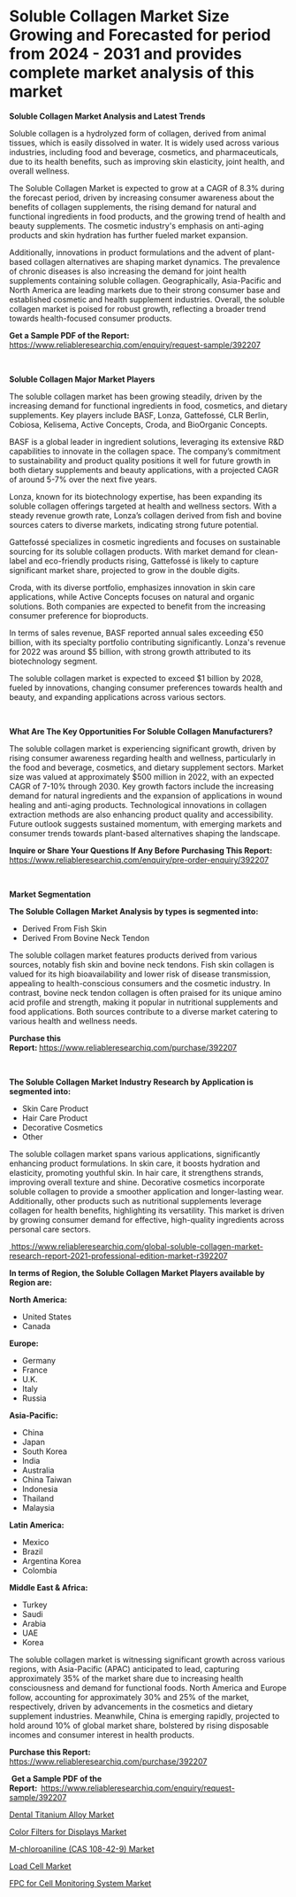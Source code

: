 <p><h1>Soluble Collagen Market Size Growing and Forecasted for period from 2024 - 2031 and provides complete market analysis of this market</h1></p><p><strong>Soluble Collagen Market Analysis and Latest Trends</strong></p>
<p><p>Soluble collagen is a hydrolyzed form of collagen, derived from animal tissues, which is easily dissolved in water. It is widely used across various industries, including food and beverage, cosmetics, and pharmaceuticals, due to its health benefits, such as improving skin elasticity, joint health, and overall wellness. </p><p>The Soluble Collagen Market is expected to grow at a CAGR of 8.3% during the forecast period, driven by increasing consumer awareness about the benefits of collagen supplements, the rising demand for natural and functional ingredients in food products, and the growing trend of health and beauty supplements. The cosmetic industry's emphasis on anti-aging products and skin hydration has further fueled market expansion. </p><p>Additionally, innovations in product formulations and the advent of plant-based collagen alternatives are shaping market dynamics. The prevalence of chronic diseases is also increasing the demand for joint health supplements containing soluble collagen. Geographically, Asia-Pacific and North America are leading markets due to their strong consumer base and established cosmetic and health supplement industries. Overall, the soluble collagen market is poised for robust growth, reflecting a broader trend towards health-focused consumer products.</p></p>
<p><strong>Get a Sample PDF of the Report:&nbsp;</strong> <a href="https://www.reliableresearchiq.com/enquiry/request-sample/392207?utm_campaign=1088&utm_medium=2&utm_source=Github&utm_content=ia&utm_term=26102024&utm_id=soluble-collagen">https://www.reliableresearchiq.com/enquiry/request-sample/392207</a></p>
<p>&nbsp;</p>
<p><strong>Soluble Collagen Major Market Players</strong></p>
<p><p>The soluble collagen market has been growing steadily, driven by the increasing demand for functional ingredients in food, cosmetics, and dietary supplements. Key players include BASF, Lonza, Gattefossé, CLR Berlin, Cobiosa, Kelisema, Active Concepts, Croda, and BioOrganic Concepts.</p><p>BASF is a global leader in ingredient solutions, leveraging its extensive R&D capabilities to innovate in the collagen space. The company’s commitment to sustainability and product quality positions it well for future growth in both dietary supplements and beauty applications, with a projected CAGR of around 5-7% over the next five years.</p><p>Lonza, known for its biotechnology expertise, has been expanding its soluble collagen offerings targeted at health and wellness sectors. With a steady revenue growth rate, Lonza’s collagen derived from fish and bovine sources caters to diverse markets, indicating strong future potential.</p><p>Gattefossé specializes in cosmetic ingredients and focuses on sustainable sourcing for its soluble collagen products. With market demand for clean-label and eco-friendly products rising, Gattefossé is likely to capture significant market share, projected to grow in the double digits.</p><p>Croda, with its diverse portfolio, emphasizes innovation in skin care applications, while Active Concepts focuses on natural and organic solutions. Both companies are expected to benefit from the increasing consumer preference for bioproducts.</p><p>In terms of sales revenue, BASF reported annual sales exceeding €50 billion, with its specialty portfolio contributing significantly. Lonza's revenue for 2022 was around $5 billion, with strong growth attributed to its biotechnology segment.</p><p>The soluble collagen market is expected to exceed $1 billion by 2028, fueled by innovations, changing consumer preferences towards health and beauty, and expanding applications across various sectors.</p></p>
<p>&nbsp;</p>
<p><strong>What Are The Key Opportunities For Soluble Collagen Manufacturers?</strong></p>
<p><p>The soluble collagen market is experiencing significant growth, driven by rising consumer awareness regarding health and wellness, particularly in the food and beverage, cosmetics, and dietary supplement sectors. Market size was valued at approximately $500 million in 2022, with an expected CAGR of 7-10% through 2030. Key growth factors include the increasing demand for natural ingredients and the expansion of applications in wound healing and anti-aging products. Technological innovations in collagen extraction methods are also enhancing product quality and accessibility. Future outlook suggests sustained momentum, with emerging markets and consumer trends towards plant-based alternatives shaping the landscape.</p></p>
<p><strong>Inquire or Share Your Questions If Any Before Purchasing This Report:</strong> <a href="https://www.reliableresearchiq.com/enquiry/pre-order-enquiry/392207?utm_campaign=1088&utm_medium=2&utm_source=Github&utm_content=ia&utm_term=26102024&utm_id=soluble-collagen">https://www.reliableresearchiq.com/enquiry/pre-order-enquiry/392207</a></p>
<p>&nbsp;</p>
<p><strong>Market Segmentation</strong></p>
<p><strong>The Soluble Collagen Market Analysis by types is segmented into:</strong></p>
<p><ul><li>Derived From Fish Skin</li><li>Derived From Bovine Neck Tendon</li></ul></p>
<p><p>The soluble collagen market features products derived from various sources, notably fish skin and bovine neck tendons. Fish skin collagen is valued for its high bioavailability and lower risk of disease transmission, appealing to health-conscious consumers and the cosmetic industry. In contrast, bovine neck tendon collagen is often praised for its unique amino acid profile and strength, making it popular in nutritional supplements and food applications. Both sources contribute to a diverse market catering to various health and wellness needs.</p></p>
<p><strong>Purchase this Report:&nbsp;</strong><a href="https://www.reliableresearchiq.com/purchase/392207?utm_campaign=1088&utm_medium=2&utm_source=Github&utm_content=ia&utm_term=26102024&utm_id=soluble-collagen">https://www.reliableresearchiq.com/purchase/392207</a></p>
<p>&nbsp;</p>
<p><strong>The Soluble Collagen Market Industry Research by Application is segmented into:</strong></p>
<p><ul><li>Skin Care Product</li><li>Hair Care Product</li><li>Decorative Cosmetics</li><li>Other</li></ul></p>
<p><p>The soluble collagen market spans various applications, significantly enhancing product formulations. In skin care, it boosts hydration and elasticity, promoting youthful skin. In hair care, it strengthens strands, improving overall texture and shine. Decorative cosmetics incorporate soluble collagen to provide a smoother application and longer-lasting wear. Additionally, other products such as nutritional supplements leverage collagen for health benefits, highlighting its versatility. This market is driven by growing consumer demand for effective, high-quality ingredients across personal care sectors.</p></p>
<p><a href="https://www.reliableresearchiq.com/global-soluble-collagen-market-research-report-2021-professional-edition-market-r392207?utm_campaign=1088&utm_medium=2&utm_source=Github&utm_content=ia&utm_term=26102024&utm_id=soluble-collagen">&nbsp;https://www.reliableresearchiq.com/global-soluble-collagen-market-research-report-2021-professional-edition-market-r392207</a></p>
<p><strong>In terms of Region, the Soluble Collagen Market Players available by Region are:</strong></p>
<p>
    <p> <strong> North America: </strong>
        <ul>
            <li>United States</li>
            <li>Canada</li>
        </ul>
        </p> 
    <p> <strong> Europe: </strong>
        <ul>
            <li>Germany</li>
            <li>France</li>
            <li>U.K.</li>
            <li>Italy</li>
            <li>Russia</li>
        </ul>
        </p> 
    <p> <strong> Asia-Pacific: </strong>
        <ul>
            <li>China</li>
            <li>Japan</li>
            <li>South Korea</li>
            <li>India</li>
            <li>Australia</li>
            <li>China Taiwan</li>
            <li>Indonesia</li>
            <li>Thailand</li>
            <li>Malaysia</li>
        </ul>
        </p> 
    <p> <strong> Latin America: </strong>
        <ul>
            <li>Mexico</li>
            <li>Brazil</li>
            <li>Argentina Korea</li>
            <li>Colombia</li>
        </ul>
        </p> 
    <p> <strong> Middle East & Africa: </strong>
        <ul>
            <li>Turkey</li>
            <li>Saudi</li>
            <li>Arabia</li>
            <li>UAE</li>
            <li>Korea</li>
        </ul>
    </p>
    </p>
<p><p>The soluble collagen market is witnessing significant growth across various regions, with Asia-Pacific (APAC) anticipated to lead, capturing approximately 35% of the market share due to increasing health consciousness and demand for functional foods. North America and Europe follow, accounting for approximately 30% and 25% of the market, respectively, driven by advancements in the cosmetics and dietary supplement industries. Meanwhile, China is emerging rapidly, projected to hold around 10% of global market share, bolstered by rising disposable incomes and consumer interest in health products.</p></p>
<p><strong>Purchase this Report: </strong><a href="https://www.reliableresearchiq.com/purchase/392207?utm_campaign=1088&utm_medium=2&utm_source=Github&utm_content=ia&utm_term=26102024&utm_id=soluble-collagen">https://www.reliableresearchiq.com/purchase/392207</a></p>
<p>&nbsp;<strong>Get a Sample PDF of the Report:&nbsp;&nbsp;</strong><a href="https://www.reliableresearchiq.com/enquiry/request-sample/392207?utm_campaign=1088&utm_medium=2&utm_source=Github&utm_content=ia&utm_term=26102024&utm_id=soluble-collagen">https://www.reliableresearchiq.com/enquiry/request-sample/392207</a></p>
<p><strong></strong></p>
<p><p><a href="https://github.com/wanvigsqmunsenr/Market-Research-Report-List-1/blob/main/dental-titanium-alloy-market.md?utm_campaign=1088&utm_medium=2&utm_source=Github&utm_content=ia&utm_term=26102024&utm_id=soluble-collagen">Dental Titanium Alloy Market</a></p><p><a href="https://www.linkedin.com/pulse/driving-forces-global-color-filters-displays-market-trends-mhypc?utm_campaign=1088&utm_medium=2&utm_source=Github&utm_content=ia&utm_term=26102024&utm_id=soluble-collagen">Color Filters for Displays Market</a></p><p><a href="https://github.com/alea79alre/Market-Research-Report-List-1/blob/main/m-chloroaniline-cas-108-42-9-market.md?utm_campaign=1088&utm_medium=2&utm_source=Github&utm_content=ia&utm_term=26102024&utm_id=soluble-collagen">M-chloroaniline (CAS 108-42-9) Market</a></p><p><a href="https://issuu.com/reportprime-2/docs/load-cell-market-size-2030.pptx_eb58a3f37010c0?utm_campaign=1088&utm_medium=2&utm_source=Github&utm_content=ia&utm_term=26102024&utm_id=soluble-collagen">Load Cell Market</a></p><p><a href="https://www.linkedin.com/pulse/fpc-cell-monitoring-system-ecosystem-mapping-innovation-value-hohsc?utm_campaign=1088&utm_medium=2&utm_source=Github&utm_content=ia&utm_term=26102024&utm_id=soluble-collagen">FPC for Cell Monitoring System Market</a></p></p>